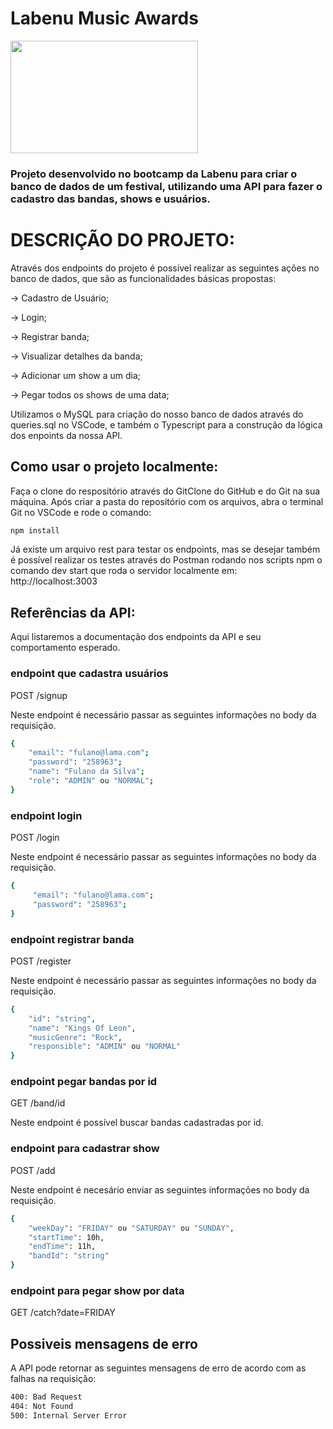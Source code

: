 # Labenu Music Awards

<img src= "https://uploads-ssl.webflow.com/5e790d30d198385b09366d8f/61af643ee11eb8a08137d937_Logo%20com%20icone.svg" width="300" height="180">

### Projeto desenvolvido no bootcamp da Labenu para criar o banco de dados de um festival, utilizando uma API para fazer o cadastro das bandas, shows e usuários.

# DESCRIÇÃO DO PROJETO:

Através dos endpoints do projeto é possível realizar as seguintes ações no banco de dados, que são as funcionalidades básicas propostas:

→ Cadastro de Usuário;

→ Login;

→ Registrar banda;

→ Visualizar detalhes da banda;

→ Adicionar um show a um dia;

→ Pegar todos os shows de uma data;

Utilizamos o MySQL para criação do nosso banco de dados através do queries.sql no VSCode, e também o Typescript para a construção da lógica dos enpoints da nossa API.

## Como usar o projeto localmente:

Faça o clone do respositório através do GitClone do GitHub e do Git na sua máquina. Após criar a pasta do repositório com os arquivos, abra o terminal Git no VSCode e rode o comando:

```bash
npm install 
```
Já existe um arquivo rest para testar os endpoints, mas se desejar também é possível realizar os testes através do Postman rodando nos scripts npm o comando dev start que roda o servidor localmente em:  http://localhost:3003

## Referências da API:
Aqui listaremos a documentação dos endpoints da API e seu comportamento esperado.

### endpoint que cadastra usuários
POST  /signup

Neste endpoint é necessário passar as seguintes informações no body da requisição. 
```bash
{   
    "email": "fulano@lama.com";
    "password": "258963";
    "name": "Fulano da Silva";
    "role": "ADMIN" ou "NORMAL";
}
```


### endpoint login
POST  /login

Neste endpoint é necessário passar as seguintes informações no body da requisição. 

```bash
{
     "email": "fulano@lama.com";
     "password": "258963";
}
```

### endpoint registrar banda
POST  /register

Neste endpoint é necessário passar as seguintes informações no body da requisição.
```bash
{
    "id": "string",
    "name": "Kings Of Leon",
    "musicGenre": "Rock",
    "responsible": "ADMIN" ou "NORMAL"  
}
```

### endpoint pegar bandas por id
GET  /band/id

Neste endpoint é possível buscar bandas cadastradas por id.


### endpoint para cadastrar show 
POST /add

Neste endpoint é necesário enviar as seguintes informações no body da requisição.
```bash
{
    "weekDay": "FRIDAY" ou "SATURDAY" ou "SUNDAY",
    "startTime": 10h,
    "endTime": 11h,
    "bandId": "string"
}
```

### endpoint para pegar show por data
GET /catch?date=FRIDAY


## Possiveis mensagens de erro

A API pode retornar as seguintes mensagens de erro de acordo com as falhas na requisição:

```bash
400: Bad Request
404: Not Found
500: Internal Server Error

```

